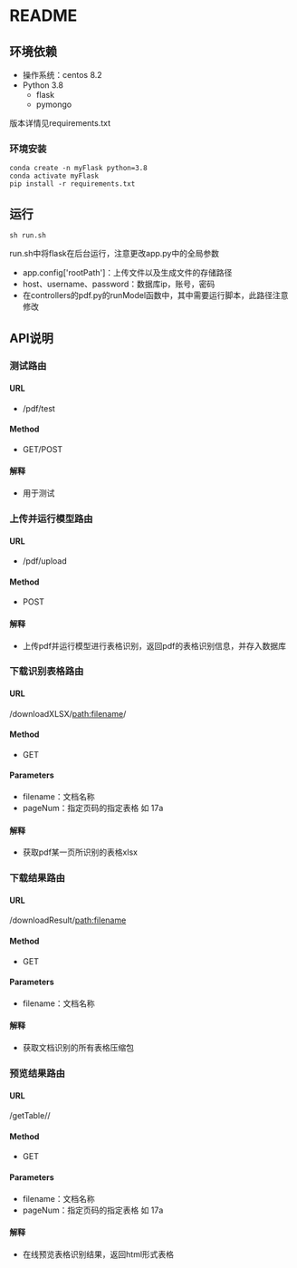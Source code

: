 # README

## 环境依赖

- 操作系统：centos 8.2
- Python 3.8
    - flask
    - pymongo

版本详情见requirements.txt

### 环境安装

```shell
conda create -n myFlask python=3.8
conda activate myFlask
pip install -r requirements.txt
```

## 运行

```shell
sh run.sh
```

run.sh中将flask在后台运行，注意更改app.py中的全局参数
- app.config['rootPath']：上传文件以及生成文件的存储路径
- host、username、password：数据库ip，账号，密码
- 在controllers的pdf.py的runModel函数中，其中需要运行脚本，此路径注意修改

## API说明

### 测试路由

#### URL

- /pdf/test

#### Method

- GET/POST

#### 解释

- 用于测试



### 上传并运行模型路由

#### URL

- /pdf/upload

#### Method

- POST

#### 解释

- 上传pdf并运行模型进行表格识别，返回pdf的表格识别信息，并存入数据库

### 下载识别表格路由

#### URL

/downloadXLSX/<path:filename>/<pageNum>

#### Method

- GET

#### Parameters

- filename：文档名称
- pageNum：指定页码的指定表格 如 17a

#### 解释

- 获取pdf某一页所识别的表格xlsx


### 下载结果路由

#### URL

/downloadResult/<path:filename>

#### Method

- GET

#### Parameters

- filename：文档名称


#### 解释

- 获取文档识别的所有表格压缩包


### 预览结果路由

#### URL

/getTable/<pdfName>/<pageNum>

#### Method

- GET

#### Parameters

- filename：文档名称
- pageNum：指定页码的指定表格 如 17a

#### 解释

- 在线预览表格识别结果，返回html形式表格
